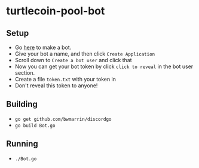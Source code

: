 # turtlecoin-pool-bot

## Setup

* Go [here](https://discordapp.com/developers/applications/me#top) to make a bot.
* Give your bot a name, and then click `Create Application`
* Scroll down to `Create a bot user` and click that
* Now you can get your bot token by click `click to reveal` in the bot user section.
* Create a file `token.txt` with your token in
* Don't reveal this token to anyone!

## Building

* `go get github.com/bwmarrin/discordgo`
* `go build Bot.go`

## Running

* `./Bot.go`
